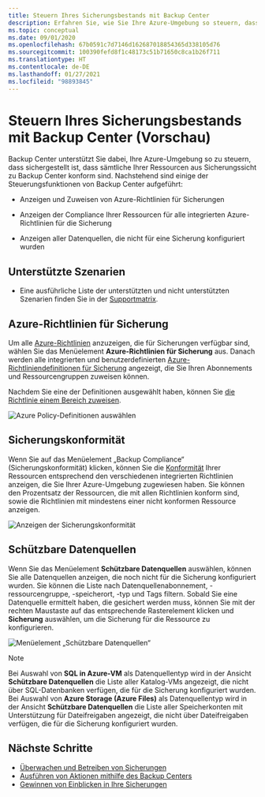 ```yaml
---
title: Steuern Ihres Sicherungsbestands mit Backup Center
description: Erfahren Sie, wie Sie Ihre Azure-Umgebung so steuern, dass sichergestellt ist, dass sämtliche Ihrer Ressourcen aus Sicherungssicht zu Backup Center konform sind.
ms.topic: conceptual
ms.date: 09/01/2020
ms.openlocfilehash: 67b0591c7d7146d162687018854365d338105d76
ms.sourcegitcommit: 100390fefd8f1c48173c51b71650c8ca1b26f711
ms.translationtype: HT
ms.contentlocale: de-DE
ms.lasthandoff: 01/27/2021
ms.locfileid: "98893845"
---
```

# <a name="govern-your-backup-estate-using-backup-center-preview"></a>Steuern Ihres Sicherungsbestands mit Backup Center (Vorschau)

Backup Center unterstützt Sie dabei, Ihre Azure-Umgebung so zu steuern, dass sichergestellt ist, dass sämtliche Ihrer Ressourcen aus Sicherungssicht zu Backup Center konform sind. Nachstehend sind einige der Steuerungsfunktionen von Backup Center aufgeführt:

* Anzeigen und Zuweisen von Azure-Richtlinien für Sicherungen

* Anzeigen der Compliance Ihrer Ressourcen für alle integrierten Azure-Richtlinien für die Sicherung

* Anzeigen aller Datenquellen, die nicht für eine Sicherung konfiguriert wurden

## <a name="supported-scenarios"></a>Unterstützte Szenarien

* Eine ausführliche Liste der unterstützten und nicht unterstützten Szenarien finden Sie in der [Supportmatrix](backup-center-support-matrix.md).

## <a name="azure-policies-for-backup"></a>Azure-Richtlinien für Sicherung

Um alle [Azure-Richtlinien](../governance/policy/overview.md) anzuzeigen, die für Sicherungen verfügbar sind, wählen Sie das Menüelement **Azure-Richtlinien für Sicherung** aus. Danach werden alle integrierten und benutzerdefinierten [Azure-Richtliniendefinitionen für Sicherung](policy-reference.md) angezeigt, die Sie Ihren Abonnements und Ressourcengruppen zuweisen können.

Nachdem Sie eine der Definitionen ausgewählt haben, können Sie [die Richtlinie einem Bereich zuweisen](../governance/policy/tutorials/create-and-manage.md#assign-a-policy).

![Azure Policy-Definitionen auswählen](./media/backup-center-govern-environment/azure-policy-definitions.png)

## <a name="backup-compliance"></a>Sicherungskonformität

Wenn Sie auf das Menüelement „Backup Compliance“ (Sicherungskonformität) klicken, können Sie die [Konformität](../governance/policy/how-to/get-compliance-data.md) Ihrer Ressourcen entsprechend den verschiedenen integrierten Richtlinien anzeigen, die Sie Ihrer Azure-Umgebung zugewiesen haben. Sie können den Prozentsatz der Ressourcen, die mit allen Richtlinien konform sind, sowie die Richtlinien mit mindestens einer nicht konformen Ressource anzeigen.

![Anzeigen der Sicherungskonformität](./media/backup-center-govern-environment/azure-policy-compliance.png)

## <a name="protectable-datasources"></a>Schützbare Datenquellen

Wenn Sie das Menüelement **Schützbare Datenquellen** auswählen, können Sie alle Datenquellen anzeigen, die noch nicht für die Sicherung konfiguriert wurden. Sie können die Liste nach Datenquellenabonnement, -ressourcengruppe, -speicherort, -typ und Tags filtern. Sobald Sie eine Datenquelle ermittelt haben, die gesichert werden muss, können Sie mit der rechten Maustaste auf das entsprechende Rasterelement klicken und **Sicherung** auswählen, um die Sicherung für die Ressource zu konfigurieren.

![Menüelement „Schützbare Datenquellen“](./media/backup-center-govern-environment/protectable-datasources.png)

> [!NOTE]
> Bei Auswahl von **SQL in Azure-VM** als Datenquellentyp wird in der Ansicht **Schützbare Datenquellen** die Liste aller Katalog-VMs angezeigt, die nicht über SQL-Datenbanken verfügen, die für die Sicherung konfiguriert wurden.
> Bei Auswahl von **Azure Storage (Azure Files)** als Datenquellentyp wird in der Ansicht **Schützbare Datenquellen** die Liste aller Speicherkonten mit Unterstützung für Dateifreigaben angezeigt, die nicht über Dateifreigaben verfügen, die für die Sicherung konfiguriert wurden.


## <a name="next-steps"></a>Nächste Schritte

* [Überwachen und Betreiben von Sicherungen](backup-center-monitor-operate.md)
* [Ausführen von Aktionen mithilfe des Backup Centers](backup-center-actions.md)
* [Gewinnen von Einblicken in Ihre Sicherungen](backup-center-obtain-insights.md)